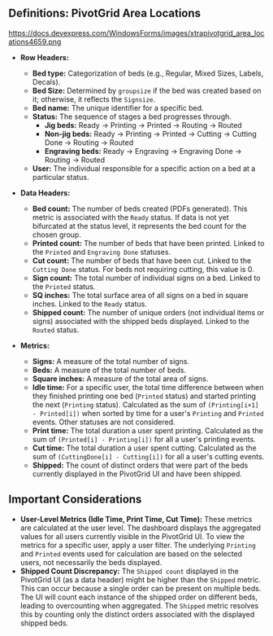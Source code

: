 ## Definitions: PivotGrid Area Locations

https://docs.devexpress.com/WindowsForms/images/xtrapivotgrid_area_locations4659.png


* **Row Headers:**
    * **Bed type:** Categorization of beds (e.g., Regular, Mixed Sizes, Labels, Decals).
    * **Bed Size:** Determined by `groupsize` if the bed was created based on it; otherwise, it reflects the `Signsize`.
    * **Bed name:** The unique identifier for a specific bed.
    * **Status:** The sequence of stages a bed progresses through.
        * **Jig beds:** Ready -> Printing -> Printed -> Routing -> Routed
        * **Non-jig beds:** Ready -> Printing -> Printed -> Cutting -> Cutting Done -> Routing -> Routed
        * **Engraving beds:** Ready -> Engraving -> Engraving Done -> Routing -> Routed
    * **User:** The individual responsible for a specific action on a bed at a particular status.

* **Data Headers:**
    * **Bed count:** The number of beds created (PDFs generated). This metric is associated with the `Ready` status. If data is not yet bifurcated at the status level, it represents the bed count for the chosen group.
    * **Printed count:** The number of beds that have been printed. Linked to the `Printed` and `Engraving Done` statuses.
    * **Cut count:** The number of beds that have been cut. Linked to the `Cutting Done` status. For beds not requiring cutting, this value is 0.
    * **Sign count:** The total number of individual signs on a bed. Linked to the `Printed` status.
    * **SQ inches:** The total surface area of all signs on a bed in square inches. Linked to the `Ready` status.
    * **Shipped count:** The number of unique orders (not individual items or signs) associated with the shipped beds displayed. Linked to the `Routed` status.

* **Metrics:**
    * **Signs:** A measure of the total number of signs.
    * **Beds:** A measure of the total number of beds.
    * **Square inches:** A measure of the total area of signs.
    * **Idle time:** For a specific user, the total time difference between when they finished printing one bed (`Printed` status) and started printing the next (`Printing` status). Calculated as the sum of `(Printing[i+1] - Printed[i])` when sorted by time for a user's `Printing` and `Printed` events. Other statuses are not considered.
    * **Print time:** The total duration a user spent printing. Calculated as the sum of `(Printed[i] - Printing[i])` for all a user's printing events.
    * **Cut time:** The total duration a user spent cutting. Calculated as the sum of `(CuttingDone[i] - Cutting[i])` for all a user's cutting events.
    * **Shipped:** The count of distinct orders that were part of the beds currently displayed in the PivotGrid UI and have been shipped.

## Important Considerations

* **User-Level Metrics (Idle Time, Print Time, Cut Time):** These metrics are calculated at the user level. The dashboard displays the aggregated values for all users currently visible in the PivotGrid UI. To view the metrics for a specific user, apply a user filter. The underlying `Printing` and `Printed` events used for calculation are based on the selected users, not necessarily the beds displayed.
* **Shipped Count Discrepancy:** The `Shipped count` displayed in the PivotGrid UI (as a data header) might be higher than the `Shipped` metric. This can occur because a single order can be present on multiple beds. The UI will count each instance of the shipped order on different beds, leading to overcounting when aggregated. The `Shipped` metric resolves this by counting only the distinct orders associated with the displayed shipped beds.